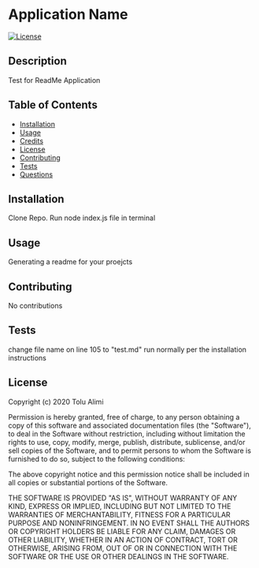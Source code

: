 #  Application Name

[![License](https://img.shields.io/badge/license-MIT-green.svg)](https://shields.io/)

## Description

Test for ReadMe Application

## Table of Contents

-   [Installation](#installation)
-   [Usage](#usage)
-   [Credits](#credits)
-   [License](#license)
-   [Contributing](#contributing)
-   [Tests](#tests)
-   [Questions](#questions)

## Installation

Clone Repo. Run node index.js file in terminal

## Usage

Generating a readme for your proejcts

## Contributing

No contributions

## Tests

change file name on line 105 to "test.md" run normally per the installation instructions

## License

Copyright (c) 2020 Tolu Alimi

Permission is hereby granted, free of charge, to any person obtaining a copy
of this software and associated documentation files (the "Software"), to deal
in the Software without restriction, including without limitation the rights
to use, copy, modify, merge, publish, distribute, sublicense, and/or sell
copies of the Software, and to permit persons to whom the Software is
furnished to do so, subject to the following conditions:

The above copyright notice and this permission notice shall be included in all
copies or substantial portions of the Software.

THE SOFTWARE IS PROVIDED "AS IS", WITHOUT WARRANTY OF ANY KIND, EXPRESS OR
IMPLIED, INCLUDING BUT NOT LIMITED TO THE WARRANTIES OF MERCHANTABILITY,
FITNESS FOR A PARTICULAR PURPOSE AND NONINFRINGEMENT. IN NO EVENT SHALL THE
AUTHORS OR COPYRIGHT HOLDERS BE LIABLE FOR ANY CLAIM, DAMAGES OR OTHER
LIABILITY, WHETHER IN AN ACTION OF CONTRACT, TORT OR OTHERWISE, ARISING FROM,
OUT OF OR IN CONNECTION WITH THE SOFTWARE OR THE USE OR OTHER DEALINGS IN THE
SOFTWARE.

